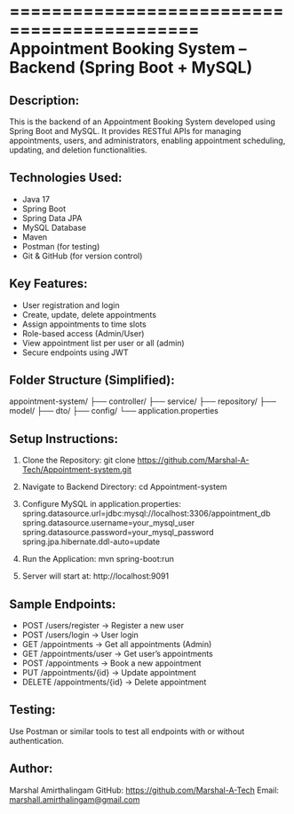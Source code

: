 ============================================
 Appointment Booking System – Backend (Spring Boot + MySQL)
============================================

Description:
-------------
This is the backend of an Appointment Booking System developed using Spring Boot and MySQL. It provides RESTful APIs for managing appointments, users, and administrators, enabling appointment scheduling, updating, and deletion functionalities.

Technologies Used:
-------------------
- Java 17
- Spring Boot
- Spring Data JPA
- MySQL Database
- Maven
- Postman (for testing)
- Git & GitHub (for version control)

Key Features:
--------------
- User registration and login
- Create, update, delete appointments
- Assign appointments to time slots
- Role-based access (Admin/User)
- View appointment list per user or all (admin)
- Secure endpoints using JWT 

Folder Structure (Simplified):
------------------------------
appointment-system/
├── controller/
├── service/
├── repository/
├── model/
├── dto/
├── config/
└── application.properties

Setup Instructions:
--------------------
1. Clone the Repository:
   git clone https://github.com/Marshal-A-Tech/Appointment-system.git

2. Navigate to Backend Directory:
   cd Appointment-system

3. Configure MySQL in application.properties:
   spring.datasource.url=jdbc:mysql://localhost:3306/appointment_db
   spring.datasource.username=your_mysql_user
   spring.datasource.password=your_mysql_password
   spring.jpa.hibernate.ddl-auto=update

4. Run the Application:
   mvn spring-boot:run

5. Server will start at:
   http://localhost:9091

Sample Endpoints:
------------------
- POST   /users/register       → Register a new user
- POST   /users/login          → User login
- GET    /appointments         → Get all appointments (Admin)
- GET    /appointments/user    → Get user’s appointments
- POST   /appointments         → Book a new appointment
- PUT    /appointments/{id}    → Update appointment
- DELETE /appointments/{id}   → Delete appointment

Testing:
---------
Use Postman or similar tools to test all endpoints with or without authentication.

Author:
--------
Marshal Amirthalingam
GitHub: https://github.com/Marshal-A-Tech
Email: marshall.amirthalingam@gmail.com

